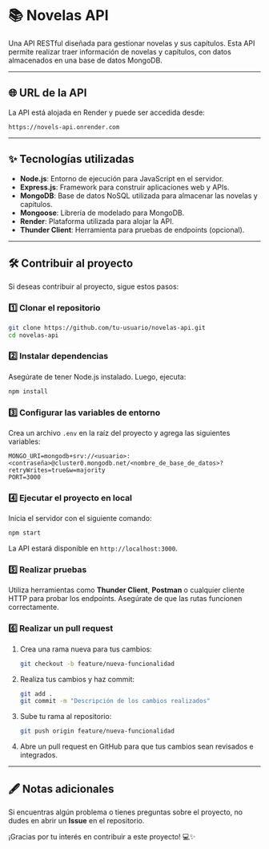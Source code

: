 # 📚 Novelas API

Una API RESTful diseñada para gestionar novelas y sus capítulos. Esta API permite realizar traer información de novelas y capítulos, con datos almacenados en una base de datos MongoDB. 

---

## 🌐 URL de la API

La API está alojada en Render y puede ser accedida desde:

```
https://novels-api.onrender.com
```

---

## ✨ Tecnologías utilizadas

- **Node.js**: Entorno de ejecución para JavaScript en el servidor.
- **Express.js**: Framework para construir aplicaciones web y APIs.
- **MongoDB**: Base de datos NoSQL utilizada para almacenar las novelas y capítulos.
- **Mongoose**: Librería de modelado para MongoDB.
- **Render**: Plataforma utilizada para alojar la API.
- **Thunder Client**: Herramienta para pruebas de endpoints (opcional).
---

## 🛠️ Contribuir al proyecto

Si deseas contribuir al proyecto, sigue estos pasos:

### 1️⃣ Clonar el repositorio

```bash
git clone https://github.com/tu-usuario/novelas-api.git
cd novelas-api
```

### 2️⃣ Instalar dependencias

Asegúrate de tener Node.js instalado. Luego, ejecuta:

```bash
npm install
```

### 3️⃣ Configurar las variables de entorno

Crea un archivo `.env` en la raíz del proyecto y agrega las siguientes variables:

```
MONGO_URI=mongodb+srv://<usuario>:<contraseña>@cluster0.mongodb.net/<nombre_de_base_de_datos>?retryWrites=true&w=majority
PORT=3000
```

### 4️⃣ Ejecutar el proyecto en local

Inicia el servidor con el siguiente comando:

```bash
npm start
```

La API estará disponible en `http://localhost:3000`.

### 5️⃣ Realizar pruebas

Utiliza herramientas como **Thunder Client**, **Postman** o cualquier cliente HTTP para probar los endpoints. Asegúrate de que las rutas funcionen correctamente.

### 6️⃣ Realizar un pull request

1. Crea una rama nueva para tus cambios:

    ```bash
    git checkout -b feature/nueva-funcionalidad
    ```

2. Realiza tus cambios y haz commit:

    ```bash
    git add .
    git commit -m "Descripción de los cambios realizados"
    ```

3. Sube tu rama al repositorio:

    ```bash
    git push origin feature/nueva-funcionalidad
    ```

4. Abre un pull request en GitHub para que tus cambios sean revisados e integrados.

---

## 🖋️ Notas adicionales

Si encuentras algún problema o tienes preguntas sobre el proyecto, no dudes en abrir un **Issue** en el repositorio.

¡Gracias por tu interés en contribuir a este proyecto! 💻✨
